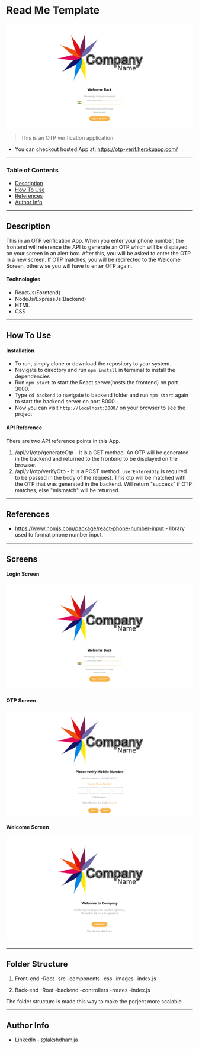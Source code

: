 # Read Me Template

![Project Image](./src/images/main.png)

> This is an OTP verification application. 
- You can checkout hosted App at: https://otp-verif.herokuapp.com/

---

### Table of Contents

- [Description](#description)
- [How To Use](#how-to-use)
- [References](#references)
- [Author Info](#author-info)

---

## Description

This in an OTP verification App. When you enter your phone number, the frontend will reference the API to generate an OTP which will be displayed on your screen in an alert box. After this, you will be asked to enter the OTP in a new screen. If OTP matches, you will be redirected to the Welcome Screen, otherwise you will have to enter OTP again.

#### Technologies

- ReactJs(Forntend)
- NodeJs/ExpressJs(Backend)
- HTML
- CSS

---

## How To Use

#### Installation

- To run, simply clone or download the repository to your system.
- Navigate to directory and run `npm install` in terminal to install the dependencies
- Run `npm start` to start the React server(hosts the frontend) on port 3000.
- Type `cd backend` to navigate to backend folder and run `npm start` again to start the backend server on port 8000.
- Now you can visit `http://localhost:3000/` on your browser to see the project
#### API Reference
There are two API reference points in this App. 
1. /api/v1/otp/generateOtp - It is a GET method. An OTP will be generated in the backend and returned to the frontend to be displayed on the browser.
2. /api/v1/otp/verifyOtp - It is a POST method. `userEnteredOtp` is required to be passed in the body of the request. This otp will be matched with the OTP that was generated in the backend. Will return "success" if OTP matches, else "mismatch" will be returned.

---

## References
- https://www.npmjs.com/package/react-phone-number-input - library used to format phone number input.

---
## Screens
#### Login Screen
![Project Image](./src/images/main.png)
#### OTP Screen
![Project Image](./src/images/otp.png)
#### Welcome Screen
![Project Image](./src/images/Welcome.png)

---
## Folder Structure
1. Front-end
-Root
 -src
  -components
  -css
  -images
  -index.js

2. Back-end
-Root
 -backend
  -controllers
  -routes
  -index.js

The folder structure is made this way to make the porject more scalable.

---

## Author Info

- LinkedIn - [@lakshdhamija](https://linkedin.com/in/lakshdhamija)
